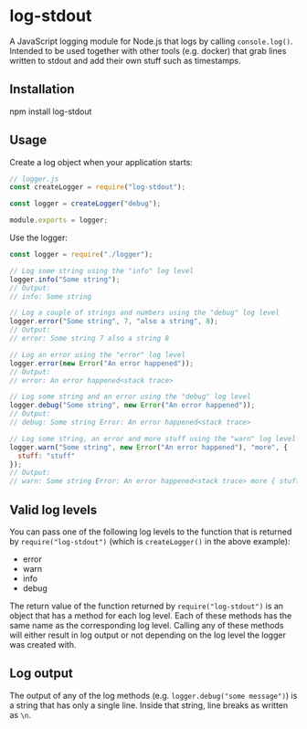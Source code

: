 # log-stdout

A JavaScript logging module for Node.js that logs by calling `console.log()`.
Intended to be used together with other tools (e.g. docker) that grab lines
written to stdout and add their own stuff such as timestamps.

## Installation

npm install log-stdout

## Usage

Create a log object when your application starts:

```js
// logger.js
const createLogger = require("log-stdout");

const logger = createLogger("debug");

module.exports = logger;
```

Use the logger:

```js
const logger = require("./logger");

// Log some string using the "info" log level
logger.info("Some string");
// Output:
// info: Some string

// Log a couple of strings and numbers using the "debug" log level
logger.error("Some string", 7, "also a string", 8);
// Output:
// error: Some string 7 also a string 8

// Log an error using the "error" log level
logger.error(new Error("An error happened"));
// Output:
// error: An error happened<stack trace>

// Log some string and an error using the "debug" log level
logger.debug("Some string", new Error("An error happened"));
// Output:
// debug: Some string Error: An error happened<stack trace>

// Log some string, an error and more stuff using the "warn" log level
logger.warn("Some string", new Error("An error happened"), "more", {
  stuff: "stuff"
});
// Output:
// warn: Some string Error: An error happened<stack trace> more { stuff: 'stuff'}
```

## Valid log levels

You can pass one of the following log levels to the function that is returned by
`require("log-stdout")` (which is `createLogger()` in the above example):

- error
- warn
- info
- debug

The return value of the function returned by `require("log-stdout")` is an
object that has a method for each log level. Each of these methods has the same
name as the corresponding log level.
Calling any of these methods will either result in log output or not depending
on the log level the logger was created with.

## Log output

The output of any of the log methods (e.g. `logger.debug("some message")`)
is a string that has only a single line. Inside that string, line breaks
as written as `\n`.
